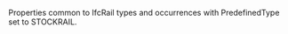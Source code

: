 Properties common to IfcRail types and occurrences with PredefinedType set to STOCKRAIL.

<!-- end of short definition -->

